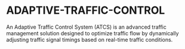 # ADAPTIVE-TRAFFIC-CONTROL
An Adaptive Traffic Control System (ATCS) is an advanced traffic management solution designed to optimize traffic flow by dynamically adjusting traffic signal timings based on real-time traffic conditions.
